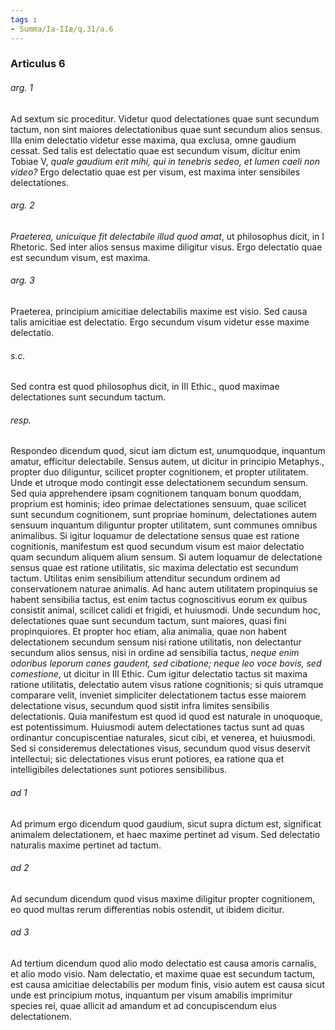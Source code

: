```yaml
---
tags : 
- Summa/Ia-IIæ/q.31/a.6
---
```


### Articulus 6

###### arg. 1
Ad sextum sic proceditur. Videtur quod delectationes quae sunt secundum tactum, non sint maiores delectationibus quae sunt secundum alios sensus. Illa enim delectatio videtur esse maxima, qua exclusa, omne gaudium cessat. Sed talis est delectatio quae est secundum visum, dicitur enim Tobiae V, *quale gaudium erit mihi, qui in tenebris sedeo, et lumen caeli non video?* Ergo delectatio quae est per visum, est maxima inter sensibiles delectationes.

###### arg. 2
*Praeterea, unicuique fit delectabile illud quod amat*, ut philosophus dicit, in I Rhetoric. Sed inter alios sensus maxime diligitur visus. Ergo delectatio quae est secundum visum, est maxima.

###### arg. 3
Praeterea, principium amicitiae delectabilis maxime est visio. Sed causa talis amicitiae est delectatio. Ergo secundum visum videtur esse maxime delectatio.

###### s.c.
Sed contra est quod philosophus dicit, in III Ethic., quod maximae delectationes sunt secundum tactum.

###### resp.
Respondeo dicendum quod, sicut iam dictum est, unumquodque, inquantum amatur, efficitur delectabile. Sensus autem, ut dicitur in principio Metaphys., propter duo diliguntur, scilicet propter cognitionem, et propter utilitatem. Unde et utroque modo contingit esse delectationem secundum sensum. Sed quia apprehendere ipsam cognitionem tanquam bonum quoddam, proprium est hominis; ideo primae delectationes sensuum, quae scilicet sunt secundum cognitionem, sunt propriae hominum, delectationes autem sensuum inquantum diliguntur propter utilitatem, sunt communes omnibus animalibus. Si igitur loquamur de delectatione sensus quae est ratione cognitionis, manifestum est quod secundum visum est maior delectatio quam secundum aliquem alium sensum. Si autem loquamur de delectatione sensus quae est ratione utilitatis, sic maxima delectatio est secundum tactum. Utilitas enim sensibilium attenditur secundum ordinem ad conservationem naturae animalis. Ad hanc autem utilitatem propinquius se habent sensibilia tactus, est enim tactus cognoscitivus eorum ex quibus consistit animal, scilicet calidi et frigidi, et huiusmodi. Unde secundum hoc, delectationes quae sunt secundum tactum, sunt maiores, quasi fini propinquiores. Et propter hoc etiam, alia animalia, quae non habent delectationem secundum sensum nisi ratione utilitatis, non delectantur secundum alios sensus, nisi in ordine ad sensibilia tactus, *neque enim odoribus leporum canes gaudent, sed cibatione; neque leo voce bovis, sed comestione*, ut dicitur in III Ethic. Cum igitur delectatio tactus sit maxima ratione utilitatis, delectatio autem visus ratione cognitionis; si quis utramque comparare velit, inveniet simpliciter delectationem tactus esse maiorem delectatione visus, secundum quod sistit infra limites sensibilis delectationis. Quia manifestum est quod id quod est naturale in unoquoque, est potentissimum. Huiusmodi autem delectationes tactus sunt ad quas ordinantur concupiscentiae naturales, sicut cibi, et venerea, et huiusmodi. Sed si consideremus delectationes visus, secundum quod visus deservit intellectui; sic delectationes visus erunt potiores, ea ratione qua et intelligibiles delectationes sunt potiores sensibilibus.

###### ad 1
Ad primum ergo dicendum quod gaudium, sicut supra dictum est, significat animalem delectationem, et haec maxime pertinet ad visum. Sed delectatio naturalis maxime pertinet ad tactum.

###### ad 2
Ad secundum dicendum quod visus maxime diligitur propter cognitionem, eo quod multas rerum differentias nobis ostendit, ut ibidem dicitur.

###### ad 3
Ad tertium dicendum quod alio modo delectatio est causa amoris carnalis, et alio modo visio. Nam delectatio, et maxime quae est secundum tactum, est causa amicitiae delectabilis per modum finis, visio autem est causa sicut unde est principium motus, inquantum per visum amabilis imprimitur species rei, quae allicit ad amandum et ad concupiscendum eius delectationem.

